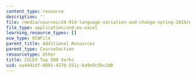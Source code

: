 ```yaml
---
content_type: resource
description: ''
file: /media/courses/24-914-language-variation-and-change-spring-2019/ea4491df60914278551c6a9e9c5bc3d0_CELEXTop500.xls
file_type: application/vnd.ms-excel
learning_resource_types: []
ocw_type: OCWFile
parent_title: Additional Resources
parent_type: CourseSection
resourcetype: Other
title: CELEX Top 500 Verbs
uid: ea4491df-6091-4278-551c-6a9e9c5bc3d0
---
```


